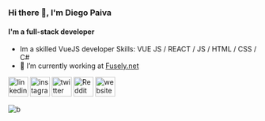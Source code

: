 ### Hi there 👋, I'm **Diego Paiva**
#### I'm a **full-stack** developer
- Im a skilled VueJS developer 
Skills: VUE JS / REACT / JS / HTML / CSS / C#
- 🔭 I’m currently working at [Fusely.net](https://fusely.net/pt-pt/)

 [<img src='https://cdn.jsdelivr.net/npm/simple-icons@3.0.1/icons/linkedin.svg' alt='linkedin' height='40'>](https://www.linkedin.com/in/d-paiva/) [<img src='https://cdn.jsdelivr.net/npm/simple-icons@3.0.1/icons/instagram.svg' alt='instagram' height='40'>](https://www.instagram.com/d.paiva_/)  [<img src='https://cdn.jsdelivr.net/npm/simple-icons@3.0.1/icons/twitter.svg' alt='twitter' height='40'>](https://twitter.com/_brpaiva)  [<img src='https://cdn.jsdelivr.net/npm/simple-icons@3.0.1/icons/reddit.svg' alt='Reddit' height='40'>](https://www.reddit.com/user/beckerin)  [<img src='https://cdn.jsdelivr.net/npm/simple-icons@3.0.1/icons/icloud.svg' alt='website' height='40'>](https://paivadiego.com.br)

![b](https://github.com/beckerin/beckerin/assets/75643495/2033eeea-24fa-494c-a8d8-7092283b3097)
